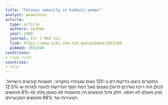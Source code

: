 ```yaml
---
title: "Tetanus immunity in kibbutz women"
analyst: amantonio
article:
  type: article
  authors: Leshem
  year: 1989
  journal: Isr J Med Sci
  link: https://www.ncbi.nlm.nih.gov/pubmed/2651348
  pubmed: 2651348
conditions:
- חסינות טבעית
countries:
- ישראל
---
```


החוקרים ביצעו בדיקות דם ב-120 נשים שנבחרו באקראי, תושבות קיבוצים בישראל. לכולן היה ריכוז נוגדנים לרעלן טטנוס מעל רמת הסף הנדרשת להגנה למרות ש-12.5% מהן מעולם לא חוסנו.
חלק גדול מהנשים היו מחוסנות לא באופן מלא (מ-6% מהנשים הצעירות ועד 68% מהנשים המבוגרות).
